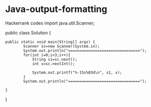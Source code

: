 # Java-output-formatting
Hackerrank codes
import java.util.Scanner;

public class Solution {

    public static void main(String[] args) {
            Scanner sc=new Scanner(System.in);
            System.out.println("================================");
            for(int i=0;i<3;i++){
                String s1=sc.next();
                int x=sc.nextInt();
              
                System.out.printf("%-15s%03d\n", s1, x);
            }
            System.out.println("================================");

    }
}
